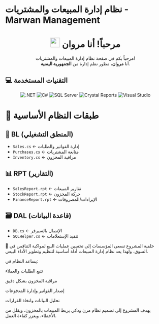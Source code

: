 # نظام إدارة المبيعات والمشتريات - Marwan Management 

<h1 align="center"><img src="https://emojis.slackmojis.com/emojis/images/1531849430/4246/blob-sunglasses.gif?1531849430" width="30"/> مرحباً! أنا مروان</h1>

<p align="center">مرحباً بكم في صفحة نظام إدارة المبيعات والمشتريات! <br/> أنا <b>مروان</b>، مطور نظم إدارة من <b>الجمهورية اليمنية</b>.</p>

## 💻 التقنيات المستخدمة

<p align="center">
  <img alt=".NET" src="https://img.shields.io/badge/.NET-512BD4?style=for-the-badge&logo=dotnet&logoColor=white"/>
  <img alt="C#" src="https://img.shields.io/badge/C%23-239120?style=for-the-badge&logo=c-sharp&logoColor=white"/> 
  <img alt="SQL Server" src="https://img.shields.io/badge/SQL%20Server-CC2927?style=for-the-badge&logo=microsoft-sql-server&logoColor=white"/>
  <img alt="Crystal Reports" src="https://img.shields.io/badge/Crystal%20Reports-0096D6?style=for-the-badge&logo=crystal-reports&logoColor=white"/>
  <img alt="Visual Studio" src="https://img.shields.io/badge/Visual%20Studio-5C2D91?style=for-the-badge&logo=visual-studio&logoColor=white"/>
</p>

# 💼 طبقات النظام الأساسية

## 🔵 BL (المنطق التشغيلي)
- `Sales.cs` ← إدارة الفواتير والطلبات
- `Purchases.cs` ← متابعة المشتريات
- `Inventory.cs` ← مراقبة المخزون

## 📊 RPT (التقارير)
- `SalesReport.rpt` ← تقارير المبيعات
- `StockReport.rpt` ← حركة المخزون
- `FinanceReport.rpt` ← الإيرادات/المصروفات

## 🗃️ DAL (قاعدة البيانات)
- `DB.cs` ← الإتصال بالسيرفر
- `SQLHelper.cs` ← تنفيذ الإستعلامات



📜 خلفية المشروع
تسعى المؤسسات إلى تحسين عمليات البيع لمواكبة التنافس في السوق، ولهذا يعد نظام إدارة المبيعات أداة أساسية لتنظيم وتطوير الأداء البيعي.

يساعد النظام في:

تتبع الطلبات والعملاء

مراقبة المخزون بشكل دقيق

إصدار الفواتير وإدارة المدفوعات

تحليل البيانات واتخاذ القرارات

يهدف المشروع إلى تصميم نظام مرن وذكي يربط المبيعات بالمخزون، ويقلل من الأخطاء، ويعزز كفاءة العمل.

